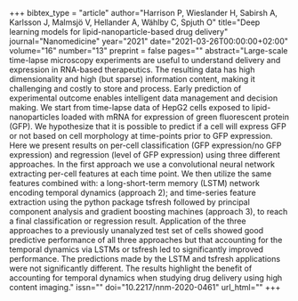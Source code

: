 +++
bibtex_type = "article"
author="Harrison P, Wieslander H, Sabirsh A, Karlsson J, Malmsjö V, Hellander A, Wählby C, Spjuth O"
title="Deep learning models for lipid-nanoparticle-based drug delivery"
journal="Nanomedicine"
year="2021"
date="2021-03-26T00:00:00+02:00"
volume="16"
number="13"
preprint = false
pages=""
abstract="Large-scale time-lapse microscopy experiments are useful to understand delivery and expression in RNA-based therapeutics. The resulting data has high dimensionality and high (but sparse) information content, making it challenging and costly to store and process. Early prediction of experimental outcome enables intelligent data management and decision making. We start from time-lapse data of HepG2 cells exposed to lipid-nanoparticles loaded with mRNA for expression of green fluorescent protein (GFP). We hypothesize that it is possible to predict if a cell will express GFP or not based on cell morphology at time-points prior to GFP expression. Here we present results on per-cell classification (GFP expression/no GFP expression) and regression (level of GFP expression) using three different approaches. In the first approach we use a convolutional neural network extracting per-cell features at each time point. We then utilize the same features combined with: a long-short-term memory (LSTM) network encoding temporal dynamics (approach 2); and time-series feature extraction using the python package tsfresh followed by principal component analysis and gradient boosting machines (approach 3), to reach a final classification or regression result. Application of the three approaches to a previously unanalyzed test set of cells showed good predictive performance of all three approaches but that accounting for the temporal dynamics via LSTMs or tsfresh led to significantly improved performance. The predictions made by the LSTM and tsfresh applications were not significantly different. The results highlight the benefit of accounting for temporal dynamics when studying drug delivery using high content imaging."
issn=""
doi="10.2217/nnm-2020-0461"
url_html=""
+++
